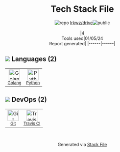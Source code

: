 <!--
&lt;--- Readme.md Snippet without images Start ---&gt;
## Tech Stack
lrkwz/drive is built on the following main stack:

- [Python](https://www.python.org) – Languages
- [Golang](http://golang.org/) – Languages
- [Travis CI](http://travis-ci.com/) – Continuous Integration

Full tech stack [here](/techstack.md)

&lt;--- Readme.md Snippet without images End ---&gt;

&lt;--- Readme.md Snippet with images Start ---&gt;
## Tech Stack
lrkwz/drive is built on the following main stack:

- <img width='25' height='25' src='https://img.stackshare.io/service/993/pUBY5pVj.png' alt='Python'/> [Python](https://www.python.org) – Languages
- <img width='25' height='25' src='https://img.stackshare.io/service/1005/O6AczwfV_400x400.png' alt='Golang'/> [Golang](http://golang.org/) – Languages
- <img width='25' height='25' src='https://img.stackshare.io/service/460/Lu6cGu0z_400x400.png' alt='Travis CI'/> [Travis CI](http://travis-ci.com/) – Continuous Integration

Full tech stack [here](/techstack.md)

&lt;--- Readme.md Snippet with images End ---&gt;
-->
<div align="center">

# Tech Stack File
![](https://img.stackshare.io/repo.svg "repo") [lrkwz/drive](https://github.com/lrkwz/drive)![](https://img.stackshare.io/public_badge.svg "public")
<br/><br/>
|4<br/>Tools used|01/05/24 <br/>Report generated|
|------|------|
</div>

## <img src='https://img.stackshare.io/languages.svg'/> Languages (2)
<table><tr>
  <td align='center'>
  <img width='36' height='36' src='https://img.stackshare.io/service/1005/O6AczwfV_400x400.png' alt='Golang'>
  <br>
  <sub><a href="http://golang.org/">Golang</a></sub>
  <br>
  <sub></sub>
</td>

<td align='center'>
  <img width='36' height='36' src='https://img.stackshare.io/service/993/pUBY5pVj.png' alt='Python'>
  <br>
  <sub><a href="https://www.python.org">Python</a></sub>
  <br>
  <sub></sub>
</td>

</tr>
</table>

## <img src='https://img.stackshare.io/devops.svg'/> DevOps (2)
<table><tr>
  <td align='center'>
  <img width='36' height='36' src='https://img.stackshare.io/service/1046/git.png' alt='Git'>
  <br>
  <sub><a href="http://git-scm.com/">Git</a></sub>
  <br>
  <sub></sub>
</td>

<td align='center'>
  <img width='36' height='36' src='https://img.stackshare.io/service/460/Lu6cGu0z_400x400.png' alt='Travis CI'>
  <br>
  <sub><a href="http://travis-ci.com/">Travis CI</a></sub>
  <br>
  <sub></sub>
</td>

</tr>
</table>

<br/>
<div align='center'>

Generated via [Stack File](https://github.com/marketplace/stack-file)
